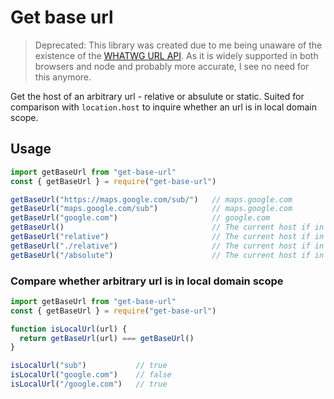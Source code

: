 # Get base url

> Deprecated: This library was created due to me being unaware of the existence of the [WHATWG URL API](https://nodejs.org/dist/latest-v8.x/docs/api/url.html#url_the_whatwg_url_api). As it is widely supported in both browsers and node and probably more accurate, I see no need for this anymore.

Get the host of an arbitrary url - relative or absulute or static. Suited for comparison with `location.host` to inquire whether an url is in local domain scope.

## Usage

```js
import getBaseUrl from "get-base-url"
const { getBaseUrl } = require("get-base-url")

getBaseUrl("https://maps.google.com/sub/")   // maps.google.com
getBaseUrl("maps.google.com/sub")            // maps.google.com
getBaseUrl("google.com")                     // google.com
getBaseUrl()                                 // The current host if in a browser or localhost of in node
getBaseUrl("relative")                       // The current host if in a browser or localhost of in node
getBaseUrl("./relative")                     // The current host if in a browser or localhost of in node
getBaseUrl("/absolute")                      // The current host if in a browser or localhost of in node
```

### Compare whether arbitrary url is in local domain scope

```js
import getBaseUrl from "get-base-url"
const { getBaseUrl } = require("get-base-url")

function isLocalUrl(url) {
  return getBaseUrl(url) === getBaseUrl()
}

isLocalUrl("sub")           // true
isLocalUrl("google.com")    // false
isLocalUrl("/google.com")   // true
```
